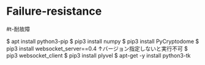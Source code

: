 # Failure-resistance
#t-耐故障

$ apt install python3-pip
$ pip3 install numpy
$ pip3 install PyCryptodome
$ pip3 install websocket_server==0.4
↑バージョン指定しないと実行不可
$ pip3 websocket_client
$ pip3 install plyvel
$ apt-get -y install python3-tk
